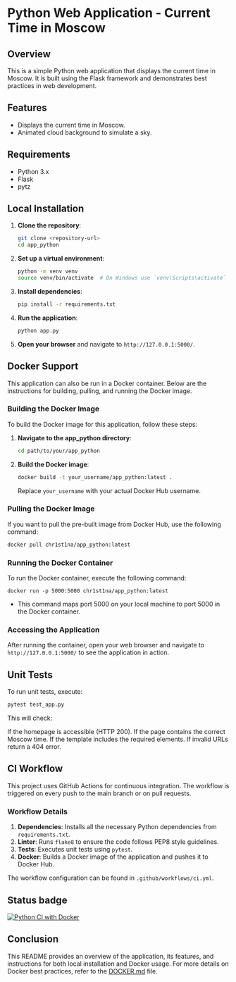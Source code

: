 # Python Web Application - Current Time in Moscow

## Overview

This is a simple Python web application that displays the current time in Moscow. It is built using the Flask framework and demonstrates best practices in web development.

## Features

- Displays the current time in Moscow.
- Animated cloud background to simulate a sky.

## Requirements

- Python 3.x
- Flask
- pytz

## Local Installation

1. **Clone the repository**:
   ```bash
   git clone <repository-url>
   cd app_python
   ```

2. **Set up a virtual environment**:
   ```bash
   python -m venv venv
   source venv/bin/activate  # On Windows use `venv\Scripts\activate`
   ```

3. **Install dependencies**:
   ```bash
   pip install -r requirements.txt
   ```

4. **Run the application**:
   ```bash
   python app.py
   ```

5. **Open your browser** and navigate to `http://127.0.0.1:5000/`.

## Docker Support

This application can also be run in a Docker container. Below are the instructions for building, pulling, and running the Docker image.

### Building the Docker Image

To build the Docker image for this application, follow these steps:

1. **Navigate to the app_python directory**:
   ```bash
   cd path/to/your/app_python
   ```

2. **Build the Docker image**:

   ```bash
   docker build -t your_username/app_python:latest .
   ```

   Replace `your_username` with your actual Docker Hub username.

### Pulling the Docker Image

If you want to pull the pre-built image from Docker Hub, use the following command:

```bash
docker pull chr1st1na/app_python:latest 
   ```

### Running the Docker Container

To run the Docker container, execute the following command:

```
docker run -p 5000:5000 chr1st1na/app_python:latest
```

- This command maps port 5000 on your local machine to port 5000 in the Docker container.

### Accessing the Application

After running the container, open your web browser and navigate to `http://127.0.0.1:5000/` to see the application in action.

## Unit Tests
To run unit tests, execute:

``` sh
pytest test_app.py
```

This will check:

If the homepage is accessible (HTTP 200).
If the page contains the correct Moscow time.
If the template includes the required elements.
If invalid URLs return a 404 error.

## CI Workflow

This project uses GitHub Actions for continuous integration. The workflow is triggered on every push to the main branch or on pull requests.

### Workflow Details

1. **Dependencies**: Installs all the necessary Python dependencies from `requirements.txt`.
2. **Linter**: Runs `flake8` to ensure the code follows PEP8 style guidelines.
3. **Tests**: Executes unit tests using `pytest`.
4. **Docker**: Builds a Docker image of the application and pushes it to Docker Hub.

The workflow configuration can be found in `.github/workflows/ci.yml`.

##  Status badge

[![Python CI with Docker](https://github.com/chris11na/S25-core-course-labs/actions/workflows/ci.yml/badge.svg)](https://github.com/chris11na/S25-core-course-labs/actions/workflows/ci.yml)

## Conclusion

This README provides an overview of the application, its features, and instructions for both local installation and Docker usage. For more details on Docker best practices, refer to the [DOCKER.md](DOCKER.md) file.